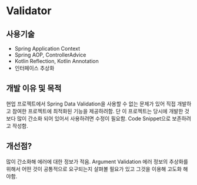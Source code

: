 # Validator

## 사용기술
- Spring Application Context
- Spring AOP, ControllerAdvice
- Kotlin Reflection, Kotlin Annotation
- 인터페이스 추상화

## 개발 이유 및 목적
현업 프로젝트에서 Spring Data Validation을 사용할 수 없는 문제가 있어 
직접 개발하고 참여한 프로젝트에 최적화된 기능을 제공하려함. 
단 이 프로젝트는 당시에 개발한 것보다 많이 간소화 되어 있어서 사용하려면 수정이 필요함.
Code Snippet으로 보존하려고 작성함.

## 개선점?
많이 간소화해 에러에 대한 정보가 적음. Argument Validation
에러 정보의 추상화를 위해서 어떤 것이 공통적으로 요구되는지 살펴볼 필요가 있고 그것을 이용해 고도화 해야함.